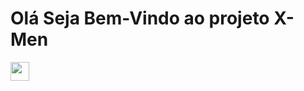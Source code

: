 <h1>Olá Seja Bem-Vindo ao projeto X-Men </h1>
<img src="![image](https://github.com/Aguiar-Doni/X-Men-szpc/assets/108953412/feb5b2c6-8d6b-4a58-8e55-7fd06232e0aa)
" width="30px">
